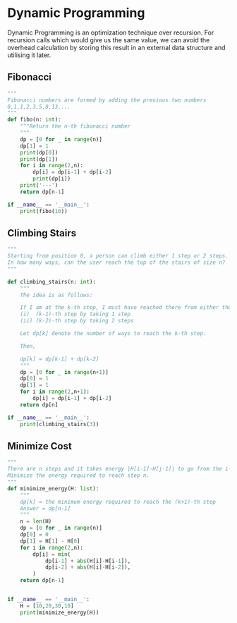 # Dynamic Programming

Dynamic Programming is an optimization technique over recursion.
For recursion calls which would give us the same value, we can avoid the overhead calculation by storing this result in an external data structure and utilising it later.

## Fibonacci

```python
"""
Fibonacci numbers are formed by adding the previous two numbers
0,1,1,2,3,5,8,13,...
"""
def fibo(n: int):
    """Return the n-th fibonacci number
    """
    dp = [0 for _ in range(n)]
    dp[1] = 1
    print(dp[0])
    print(dp[1])
    for i in range(2,n):
        dp[i] = dp[i-1] + dp[i-2]
        print(dp[i])
    print('---')
    return dp[n-1]

if __name__ == '__main__':
    print(fibo(10))
```

## Climbing Stairs

```python
"""
Starting from position 0, a person can climb either 1 step or 2 steps.
In how many ways, can the user reach the top of the stairs of size n?
"""

def climbing_stairs(n: int):
    """
    The idea is as follows:

    If I am at the k-th step, I must have reached there from either the
    (i)  (k-1)-th step by taking 1 step
    (ii) (k-2)-th step by taking 2 steps

    Let dp[k] denote the number of ways to reach the k-th step.

    Then,

    dp[k] = dp[k-1] + dp[k-2]
    """
    dp = [0 for _ in range(n+1)]
    dp[0] = 1
    dp[1] = 1
    for i in range(2,n+1):
        dp[i] = dp[i-1] + dp[i-2]
    return dp[n]

if __name__ == '__main__':
    print(climbing_stairs(3))
```

## Minimize Cost

```python
"""
There are n steps and it takes energy |H[i-1]-H[j-1]| to go from the i-th step to the j-th step
Minimize the energy required to reach step n.
"""
def minimize_energy(H: list):
    """
    dp[k] = the minimum energy required to reach the (k+1)-th step
    Answer = dp[n-1]
    """
    n = len(H)
    dp = [0 for _ in range(n)]
    dp[0] = 0
    dp[1] = H[1] - H[0]
    for i in range(2,n):
        dp[i] = min(
            dp[i-1] + abs(H[i]-H[i-1]),
            dp[i-2] + abs(H[i]-H[i-2]),
        )
    return dp[n-1]


if __name__ == '__main__':
    H = [10,20,30,10]
    print(minimize_energy(H))
```
